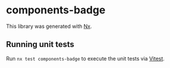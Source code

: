 # components-badge

This library was generated with [Nx](https://nx.dev).

## Running unit tests

Run `nx test components-badge` to execute the unit tests via [Vitest](https://vitest.dev/).

